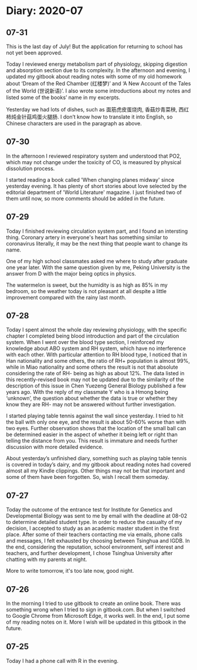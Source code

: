 # Diary: 2020-07

## 07-31
This is the last day of July! But the application for returning to school has not yet been approved.

Today I reviewed energy metabolism part of physiology, skipping digestion and absorption section due to its complexity. In the afternoon and evening, I updated my gitbook about reading notes with some of my old homework about ‘Dream of the Red Chamber (红楼梦)’ and ‘A New Account of the Tales of the World (世说新语)’. I also wrote some introductions about my notes and listed some of the books’ name in my excerpts.

Yesterday we had lots of dishes, such as 面筋虎皮蛋烧肉, 香菇炒青菜秧, 西红柿炖金针菇鸡蛋火腿肠. I don’t know how to translate it into English, so Chinese characters are used in the paragraph as above.

## 07-30
In the afternoon I reviewed respiratory system and understood that PO2, which may not change under the toxicity of CO, is measured by physical dissolution process.

I started reading a book called 'When changing planes midway' since yesterday evening. It has plenty of short stories about love selected by the editorial department of 'World Literature' magazine. I just finished two of them until now, so more comments should be added in the future.

## 07-29
Today I finished reviewing circulation system part, and I found an intersting thing. Coronary artery in everyone's heart has something similar to coronavirus literally, it may be the next thing that people want to change its name.

One of my high school classmates asked me where to study after graduate one year later. With the same question given by me, Peking University is the answer from D with the major being optics in physics.

The watermelon is sweet, but the humidity is as high as 85% in my bedroom, so the weather today is not pleasant at all despite a little improvement compared with the rainy last month.

## 07-28
Today I spent almost the whole day reviewing physiology, with the specific chapter I completed being blood introduction and part of the circulation system. When I went over the blood type section, I reinforced my knowledge about ABO system and RH system, which have no interference with each other. With particular attention to RH blood type, I noticed that in Han nationality and some others, the ratio of RH+ population is almost 99%, while in Miao nationality and some others the result is not that absolute considering the rate of RH- being as high as about 12%. The data listed in this recently-revised book may not be updated due to the similarity of the description of this issue in Chen Yuezeng General Biology published a few years ago. With the reply of my classmate Y who is a Hmong being ‘unknown’, the question about whether the data is true or whether they know they are RH- may not be answered without further investigation.

I started playing table tennis against the wall since yesterday. I tried to hit the ball with only one eye, and the result is about 50-60% worse than with two eyes. Further observation shows that the location of the small ball can be determined easier in the aspect of whether it being left or right than telling the distance from you. This result is immature and needs further discussion with more detailed evidence.

About yesterday’s unfinished diary, something such as playing table tennis is covered in today’s dairy, and my gitbook about reading notes had covered almost all my Kindle clippings. Other things may not be that important and some of them have been forgotten. So, wish I recall them someday.

## 07-27
Today the outcome of the entrance test for Institute for Genetics and Developmental Biology was sent to me by email with the deadline at 08-02 to determine detailed student type. In order to reduce the casualty of my decision, I accepted to study as an academic master student in the first place. After some of their teachers contacting me via emails, phone calls and messages, I felt exhausted by choosing between Tsinghua and IGDB. In the end, considering the reputation, school environment, self interest and teachers, and further development, I chose Tsinghua University after chatting with my parents at night.

More to write tomorrow, it's too late now, good night.

## 07-26
In the morning I tried to use gitbook to create an online book. There was something wrong when I tried to sign in gitbook.com. But when I switched to Google Chrome from Microsoft Edge, it works well. In the end, I put some of my reading notes on it. More I wish will be updated in this gitbook in the future.

## 07-25
Today I had a phone call with R in the evening.
